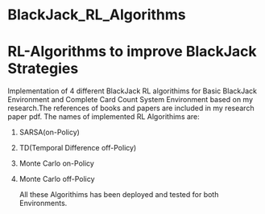 # BlackJack_RL_Algorithms
# RL-Algorithms to improve BlackJack Strategies

Implementation of 4 different BlackJack RL algorithims for Basic BlackJack Environment and Complete Card Count System Environment based on my research.The references of books and papers are included in my research paper pdf. The names of implemented RL Algorithims are:

1. SARSA(on-Policy)
2. TD(Temporal Difference off-Policy)
3. Monte Carlo on-Policy
4. Monte Carlo off-Policy

   All these Algorithims has been deployed and tested for both Environments.
